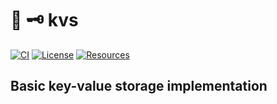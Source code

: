 # :crab: :old_key: **kvs**

[![CI][ci-shield]][ci-url]
[![License][license-shield]][license-url]
[![Resources][resources-shield]][resources-url]

## Basic key-value storage implementation

<!-- MARKDOWN LINKS -->

[ci-shield]: https://img.shields.io/github/actions/workflow/status/tensorush/kvs/ci.yml?branch=master&style=for-the-badge&logo=github&label=CI&labelColor=black
[ci-url]: https://github.com/tensorush/kvs/blob/master/.github/workflows/ci.yml
[license-shield]: https://img.shields.io/github/license/tensorush/kvs.svg?style=for-the-badge&labelColor=black
[license-url]: https://github.com/tensorush/kvs/blob/master/LICENSE.md
[resources-shield]: https://img.shields.io/badge/click-7C5642?style=for-the-badge&logo=rust&logoColor=7C5642&label=resources&labelColor=black
[resources-url]: https://github.com/tensorush/Awesome-Languages-Learning#crab-rust
